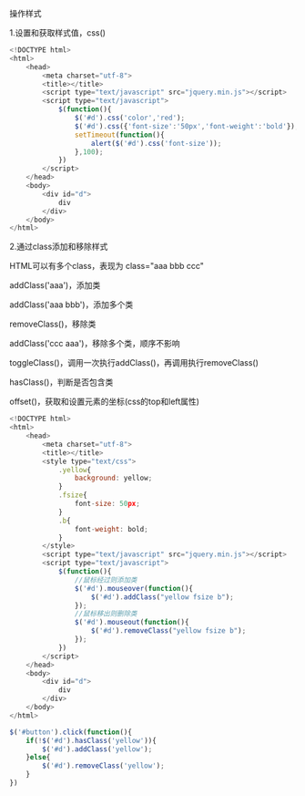 操作样式

1.设置和获取样式值，css()

```javascript
<!DOCTYPE html>
<html>
	<head>
		<meta charset="utf-8">
		<title></title>
		<script type="text/javascript" src="jquery.min.js"></script>
		<script type="text/javascript">
			$(function(){
				$('#d').css('color','red');
				$('#d').css({'font-size':'50px','font-weight':'bold'});
				setTimeout(function(){
					alert($('#d').css('font-size'));
				},100);
			})
		</script>
	</head>
	<body>
		<div id="d">
			div
		</div>
	</body>
</html>

```



2.通过class添加和移除样式

HTML可以有多个class，表现为 class="aaa bbb ccc"

addClass('aaa')，添加类

addClass('aaa bbb')，添加多个类

removeClass()，移除类

addClass('ccc aaa')，移除多个类，顺序不影响

toggleClass()，调用一次执行addClass()，再调用执行removeClass()

hasClass()，判断是否包含类

offset()，获取和设置元素的坐标(css的top和left属性)

```javascript
<!DOCTYPE html>
<html>
	<head>
		<meta charset="utf-8">
		<title></title>
		<style type="text/css">
			.yellow{
				background: yellow;
			}
			.fsize{
				font-size: 50px;
			}
			.b{
				font-weight: bold;
			}
		</style>
		<script type="text/javascript" src="jquery.min.js"></script>
		<script type="text/javascript">
			$(function(){
				//鼠标经过则添加类
				$('#d').mouseover(function(){
					$('#d').addClass("yellow fsize b");
				});
				//鼠标移出则删除类
				$('#d').mouseout(function(){
					$('#d').removeClass("yellow fsize b");
				});
			})
		</script>
	</head>
	<body>
		<div id="d">
			div
		</div>
	</body>
</html>

```



```javascript
$('#button').click(function(){
	if(!$('#d').hasClass('yellow')){
		$('#d').addClass('yellow');
	}else{
		$('#d').removeClass('yellow');
	}
})

```

